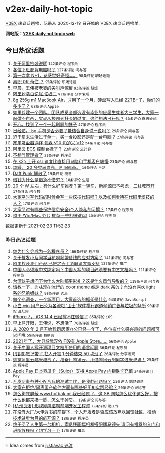 # v2ex-daily-hot-topic

[V2EX](https://www.v2ex.com/) 热议话题榜，记录从 2020-12-18 日开始的 V2EX 热议话题榜单。

**网站版：[V2EX daily hot topic web](https://realleonardo.github.io/v2ex-daily-hot-topic-web/)**

## 今日热议话题

<!-- TODAY BEGIN -->

1. [关于阿里抄袭说明](https://www.v2ex.com/t/755379) `142条评论` `程序员`
1. [各位下班都背电脑吗？](https://www.v2ex.com/t/755308) `127条评论` `问与答`
1. [第一次拿 N+1，这感觉好奇怪。。。](https://www.v2ex.com/t/755313) `98条评论` `职场话题`
1. [离职 OR 苟住 ？](https://www.v2ex.com/t/755376) `95条评论` `职场话题`
1. [早晨，王伟被老婆的尖叫声惊醒](https://www.v2ex.com/t/755305) `93条评论` `随想`
1. [阿里抄袭自记账,证据二](https://www.v2ex.com/t/755348) `82条评论` `分享发现`
1. [8g 256g m1 MacBook Air，才用了一个月，硬盘写入已经 22TB+了，你们的多少了？](https://www.v2ex.com/t/755498) `68条评论` `Apple`
1. [如果组建一个团队，团队成员全部选没有毕业的应届生或者大三学生，大家一起做个东西，实现从校园到社会的过度，这种想法可行吗？](https://www.v2ex.com/t/755317) `63条评论` `奇思妙想`
1. [开心，找到了一个一起刷题的妹子](https://www.v2ex.com/t/755557) `47条评论` `程序员`
1. [日经贴， 5g 手机是否必要？能结合自身说一说吗？](https://www.v2ex.com/t/755493) `29条评论` `问与答`
1. [迫于周末生活过于单一，买一台投影还是配一台电脑？](https://www.v2ex.com/t/755495) `27条评论` `问与答`
1. [家用吸尘器选择 戴森 V10 和追米 V12](https://www.v2ex.com/t/755311) `24条评论` `问与答`
1. [阿里云 ECS 控制台挂了？](https://www.v2ex.com/t/755485) `23条评论` `云计算`
1. [不想当管理者了](https://www.v2ex.com/t/755437) `23条评论` `程序员`
1. [在 k2p 上开 ssr 速度比直接用电脑和手机客户端慢](https://www.v2ex.com/t/755316) `23条评论` `问与答`
1. [烦躁， 20 多岁尿酸高，胆固醇高。](https://www.v2ex.com/t/755360) `19条评论` `生活`
1. [Daft Punk 解散了](https://www.v2ex.com/t/755307) `19条评论` `随想`
1. [借钱为什么是借急不借穷？](https://www.v2ex.com/t/755459) `18条评论` `生活`
1. [20 个 W 左右，有什么好车推荐？第一辆车，新能源已不考虑，二线城市开](https://www.v2ex.com/t/755539) `17条评论` `问与答`
1. [大家平时写代码的时候会写一些炫技代码吗？以及如何看待在代码里炫技的人？](https://www.v2ex.com/t/755441) `17条评论` `问与答`
1. [大家平时有哪些保护信息安全/个人隐私的习惯？](https://www.v2ex.com/t/755432) `17条评论` `程序员`
1. [迫于 Win/Mac 办公,推荐一些机械键盘!](https://www.v2ex.com/t/755535) `15条评论` `程序员`

数据更新于 2021-02-23 11:52:23

<!-- TODAY END -->

### 昨日热议话题

<!-- YESTERDAY BEGIN -->

1. [你为什么会成为一名程序员？](https://www.v2ex.com/t/755020) `166条评论` `程序员`
1. [关于被发小及同学当花呗频繁借钱的应对方案？](https://www.v2ex.com/t/754987) `141条评论` `问与答`
1. [阿里抄袭我们产品,已将之告上法庭请大家支持](https://www.v2ex.com/t/754943) `137条评论` `推广`
1. [中国人必须跟中文绑定吗？中国人写的项目必须要有中文文档吗？](https://www.v2ex.com/t/755180) `121条评论` `程序员`
1. [台湾妹子想问下为什么大陆都要彩礼？这是什么风气导致的？](https://www.v2ex.com/t/755086) `119条评论` `问与答`
1. [请教一下，为啥现在流行的 color theme 都是 dark 系的？有没有喜欢 light 系的兄弟姐妹？](https://www.v2ex.com/t/754951) `99条评论` `Vim`
1. [做个小调查，一个新项目，大家首选的框架是什么](https://www.v2ex.com/t/754961) `94条评论` `JavaScript`
1. [小白 win 用户已沦为各流氓“卫士”软件横行霸道倾销广告与垃圾的场所](https://www.v2ex.com/t/754945) `90条评论` `互联网`
1. [iPhone 7， iOS 14.4 已经撑不住微信了](https://www.v2ex.com/t/754950) `85条评论` `iOS`
1. [早上睁开眼，王伟说，不想活了](https://www.v2ex.com/t/754936) `70条评论` `随想`
1. [从 2020 年 2 月开始我司居家办公已经一年了，各位有什么感兴趣的问题都可以问我](https://www.v2ex.com/t/755031) `59条评论` `程序员`
1. [2021 年了，大县城武汉依旧没有 Apple Store......](https://www.v2ex.com/t/755026) `56条评论` `Apple`
1. [关于中国人写开源项目文档所使用的语言问题](https://www.v2ex.com/t/755276) `36条评论` `程序员`
1. [[!]钥匙忘记带了,找人开锁,1 分钟结束 50 块没了](https://www.v2ex.com/t/755234) `26条评论` `分享发现`
1. [感觉阿里云越来越贵了，准备用腾讯云，用过腾讯云的同学过来说说！](https://www.v2ex.com/t/755076) `25条评论` `程序员`
1. [Apple Pay 日本西瓜卡（Suica）支持 Apple Pay 内银联卡充值](https://www.v2ex.com/t/755227) `24条评论` ` Pay`
1. [开发同事各种不配合我的测试工作，是我的问题吗？](https://www.v2ex.com/t/755036) `21条评论` `职场话题`
1. [大家在拒绝/隔离国产软件方面有哪些好用的实践经验？](https://www.v2ex.com/t/755253) `20条评论` `问与答`
1. [怎么彻底屏蔽 www.hotbak.ne 我已经疯了，这 SB 网站怎么优化这么好，搜什么他都来掺一脚，怎么干掉它。](https://www.v2ex.com/t/755048) `19条评论` `问与答`
1. [[杭州良渚] 影视飓风招聘前端开发工程师](https://www.v2ex.com/t/754990) `19条评论` `酷工作`
1. [在没有大厂/大佬背书的前提下，个人开发者是否应该放弃以回馈社区、推动技术进步为目的的开源？](https://www.v2ex.com/t/755204) `18条评论` `程序员`
1. [终于买了人生第一台相机，索尼残画幅相机搭配适马镜头 请问有推荐的入门和进阶教程吗？想学习一下](https://www.v2ex.com/t/755251) `17条评论` `摄影`

<!-- YESTERDAY END -->

---

💡 Idea comes from [justjavac 迷渡](https://github.com/justjavac/)
